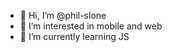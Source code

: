- 👋 Hi, I’m @phil-slone
- 👀 I’m interested in mobile and web
- 🌱 I’m currently learning JS


<!---
phil-slone/phil-slone is a ✨ special ✨ repository because its `README.md` (this file) appears on your GitHub profile.
You can click the Preview link to take a look at your changes.
--->
